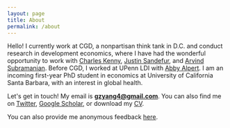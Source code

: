 ```yaml
---
layout: page
title: About
permalink: /about
---
```


Hello! I currently work at CGD, a nonpartisan think tank in D.C. and conduct research in development economics, where I have had the wonderful opportunity to work with [Charles Kenny](https://www.cgdev.org/expert/charles-kenny), [Justin Sandefur](https://www.cgdev.org/expert/justin-sandefur), and [Arvind Subramanian](https://www.arvindsubramanian.org/). Before CGD, I worked at UPenn LDI with [Abby Alpert](https://sites.google.com/site/abbyealpert/home). I am an incoming first-year PhD student in economics at University of California Santa Barbara, with an interest in global health.

Let's get in touch! My email is **gzyang4@gmail.com**. You can also find me on [Twitter](https://twitter.com/iamgeorgeyang), [Google Scholar](https://scholar.google.com/citations?user=Fp-U810AAAAJ&hl=en&oi=ao), or download my [CV](documents/resume_2022-04-17.pdf).

You can also provide me anonymous feedback [here](https://docs.google.com/forms/d/e/1FAIpQLSf53XGT5LnXXOS5kcLwp7RYuEHevfgNayXYWJVdEaJdZVS3Nw/viewform).
